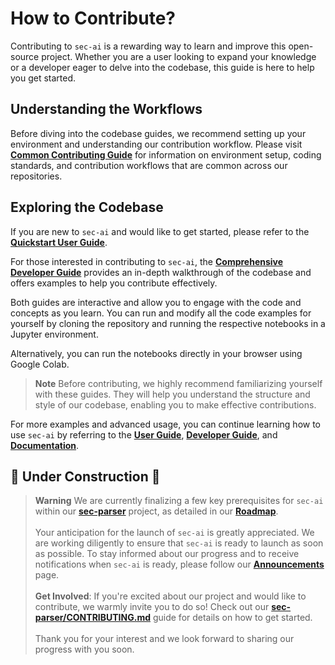 # How to Contribute?

Contributing to `sec-ai` is a rewarding way to learn and improve this open-source project. Whether you are a user looking to expand your knowledge or a developer eager to delve into the codebase, this guide is here to help you get started.

## Understanding the Workflows

Before diving into the codebase guides, we recommend setting up your environment and understanding our contribution workflow. Please visit [**Common Contributing Guide**](https://github.com/alphanome-ai/common-contributing-guide) for information on environment setup, coding standards, and contribution workflows that are common across our repositories.

## Exploring the Codebase

If you are new to `sec-ai` and would like to get started, please refer to the [**Quickstart User Guide**](https://sec-ai.readthedocs.io/en/latest/notebooks/user_guide.html).
  
For those interested in contributing to `sec-ai`, the [**Comprehensive Developer Guide**](https://sec-ai.readthedocs.io/en/latest/notebooks/developer_guide.html) provides an in-depth walkthrough of the codebase and offers examples to help you contribute effectively.

Both guides are interactive and allow you to engage with the code and concepts as you learn. You can run and modify all the code examples for yourself by cloning the repository and running the respective notebooks in a Jupyter environment.

Alternatively, you can run the notebooks directly in your browser using Google Colab.

> **Note**
Before contributing, we highly recommend familiarizing yourself with these guides. They will help you understand the structure and style of our codebase, enabling you to make effective contributions.

For more examples and advanced usage, you can continue learning how to use `sec-ai` by referring to the [**User Guide**](https://sec-ai.readthedocs.io/en/latest/notebooks/user_guide.html), [**Developer Guide**](https://sec-ai.readthedocs.io/en/latest/notebooks/developer_guide.html), and [**Documentation**](https://sec-ai.rtfd.io).

## 🚧 Under Construction 🚧

> **Warning**
We are currently finalizing a few key prerequisites for `sec-ai` within our [**sec-parser**](https://github.com/alphanome-ai/sec-parser) project, as detailed in our [**Roadmap**](https://github.com/orgs/alphanome-ai/discussions/categories/roadmap-future-plans).<br><br>Your anticipation for the launch of `sec-ai` is greatly appreciated. We are working diligently to ensure that `sec-ai` is ready to launch as soon as possible. To stay informed about our progress and to receive notifications when `sec-ai` is ready, please follow our [**Announcements**](https://github.com/orgs/alphanome-ai/discussions/categories/announcements) page.<br><br>**Get Involved**: If you're excited about our project and would like to contribute, we warmly invite you to do so! Check out our [**sec-parser/CONTRIBUTING.md**](https://github.com/alphanome-ai/sec-parser/blob/main/CONTRIBUTING.md) guide for details on how to get started.
<br><br>Thank you for your interest and we look forward to sharing our progress with you soon.
